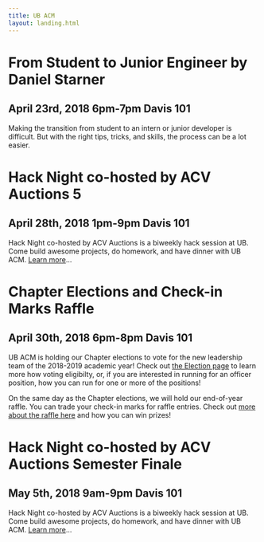 ```yaml
---
title: UB ACM
layout: landing.html
---
```


# From Student to Junior Engineer by Daniel Starner
## April 23rd, 2018 6pm-7pm Davis 101
Making the transition from student to an intern or junior developer is difficult. But with the right tips, tricks, and skills, the process can be a lot easier.

# Hack Night co-hosted by ACV Auctions 5
## April 28th, 2018 1pm-9pm Davis 101
Hack Night co-hosted by ACV Auctions is a biweekly hack session at UB. Come build awesome projects, do homework, and have dinner with UB ACM. [Learn more](/hack)...

# Chapter Elections and Check-in Marks Raffle
## April 30th, 2018 6pm-8pm Davis 101
UB ACM is holding our Chapter elections to vote for the new leadership team of the 2018-2019 academic year! Check out [the Election page](/election) to learn more how voting eligibilty, or, if you are interested in running for an officer position, how you can run for one or more of the positions!

On the same day as the Chapter elections, we will hold our end-of-year raffle. You can trade your check-in marks for raffle entries. Check out [more about the raffle here](/checkins/raffle) and how you can win prizes!

# Hack Night co-hosted by ACV Auctions Semester Finale
## May 5th, 2018 9am-9pm Davis 101
Hack Night co-hosted by ACV Auctions is a biweekly hack session at UB. Come build awesome projects, do homework, and have dinner with UB ACM. [Learn more](/hack)...
